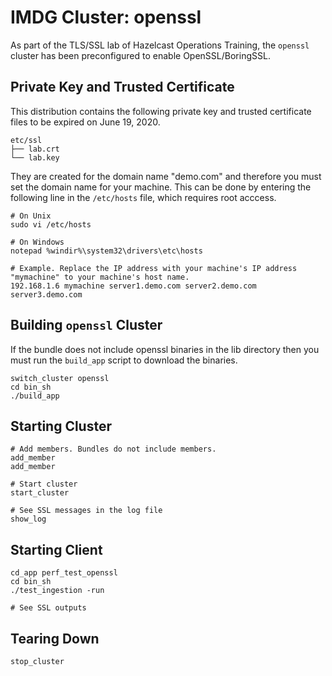 # IMDG Cluster: openssl

As part of the TLS/SSL lab of Hazelcast Operations Training, the `openssl` cluster has been preconfigured to enable OpenSSL/BoringSSL.

## Private Key and Trusted Certificate

This distribution contains the following private key and trusted certificate files to be expired on June 19, 2020.

```console
etc/ssl
├── lab.crt
└── lab.key
```

They are created for the domain name "demo.com" and therefore you must set the domain name for your machine. This can be done by entering the following line in the `/etc/hosts` file, which requires root acccess.

```console
# On Unix
sudo vi /etc/hosts

# On Windows
notepad %windir%\system32\drivers\etc\hosts

# Example. Replace the IP address with your machine's IP address "mymachine" to your machine's host name.
192.168.1.6 mymachine server1.demo.com server2.demo.com server3.demo.com
```

## Building `openssl` Cluster

If the bundle does not include openssl binaries in the lib directory then you must run the `build_app` script to download the binaries.

```console
switch_cluster openssl
cd bin_sh
./build_app
```

## Starting Cluster

```console
# Add members. Bundles do not include members.
add_member
add_member

# Start cluster
start_cluster

# See SSL messages in the log file
show_log
```

## Starting Client

```console
cd_app perf_test_openssl
cd bin_sh
./test_ingestion -run

# See SSL outputs
```

## Tearing Down

```console
stop_cluster
```

